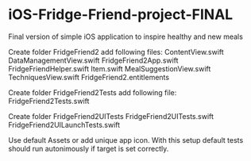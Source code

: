 # iOS-Fridge-Friend-project-FINAL
Final version of simple iOS application to inspire healthy and new meals

Create folder FridgeFriend2 add following files:
ContentView.swift
DataManagementView.swift
FridgeFriend2App.swift
FridgeFriendHelper.swift
Item.swift
MealSuggestionView.swift
TechniquesView.swift
FridgeFriend2.entitlements

Create folder FridgeFriend2Tests add following file:
FridgeFriend2Tests.swift

Create folder FridgeFriend2UITests
FridgeFriend2UITests.swift
FridgeFriend2UILaunchTests.swift

Use default Assets or add unique app icon.
With this setup default tests should run autonimously if target is set correctly.
